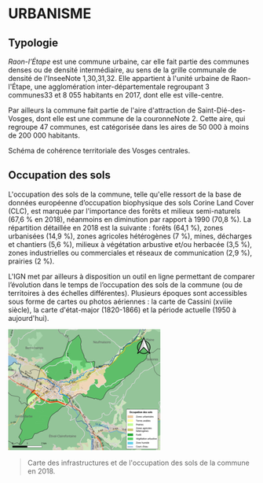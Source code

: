 # URBANISME

## Typologie

*Raon-l'Étape* est une commune urbaine, car elle fait partie des communes denses ou de densité intermédiaire, au sens de la grille communale de densité de l'InseeNote 1,30,31,32. Elle appartient à l'unité urbaine de Raon-l'Étape, une agglomération inter-départementale regroupant 3 communes33 et 8 055 habitants en 2017, dont elle est ville-centre.

Par ailleurs la commune fait partie de l'aire d'attraction de Saint-Dié-des-Vosges, dont elle est une commune de la couronneNote 2. Cette aire, qui regroupe 47 communes, est catégorisée dans les aires de 50 000 à moins de 200 000 habitants.

Schéma de cohérence territoriale des Vosges centrales.

## Occupation des sols

L'occupation des sols de la commune, telle qu'elle ressort de la base de données européenne d’occupation biophysique des sols Corine Land Cover (CLC), est marquée par l'importance des forêts et milieux semi-naturels (67,6 % en 2018), néanmoins en diminution par rapport à 1990 (70,8 %). La répartition détaillée en 2018 est la suivante : forêts (64,1 %), zones urbanisées (14,9 %), zones agricoles hétérogènes (7 %), mines, décharges et chantiers (5,6 %), milieux à végétation arbustive et/ou herbacée (3,5 %), zones industrielles ou commerciales et réseaux de communication (2,9 %), prairies (2 %).

L'IGN met par ailleurs à disposition un outil en ligne permettant de comparer l’évolution dans le temps de l’occupation des sols de la commune (ou de territoires à des échelles différentes). Plusieurs époques sont accessibles sous forme de cartes ou photos aériennes : la carte de Cassini (xviiie siècle), la carte d'état-major (1820-1866) et la période actuelle (1950 à aujourd'hui).

![carte2](img/carte2.jpg)

>Carte des infrastructures et de l'occupation des sols de la commune en 2018.

